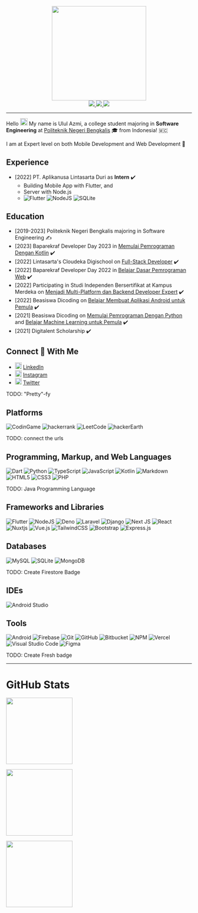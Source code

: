 <div align="center">
  <img width="256em" src="https://external-content.duckduckgo.com/iu/?u=https%3A%2F%2Fraw.githubusercontent.com%2Flhl%2Fpusheen-stickers%2Fmaster%2Fgif%2Fpusheen%2F144884865685780.gif&f=1&nofb=1">
</div>
<div align="center">
  <a href="https://www.linkedin.com/in/ulul-azmi-03a809215/">
    <img src="https://img.shields.io/badge/linkedin-%230077B5.svg?style=for-the-badge&logo=linkedin&logoColor=white">
  </a>
  <a href="https://www.instagram.com/ulul_azmi__144/">
    <img src="https://img.shields.io/badge/ulul_azmi__144-%23E4405F.svg?style=for-the-badge&logo=Instagram&logoColor=white">
  </a>
  <a href="https://twitter.com/ululazmi41/">
    <img src="https://img.shields.io/badge/Twitter-%231DA1F2.svg?style=for-the-badge&logo=Twitter&logoColor=white">
  </a>
</div>

---

Hello <img src="https://camo.githubusercontent.com/e8e7b06ecf583bc040eb60e44eb5b8e0ecc5421320a92929ce21522dbc34c891/68747470733a2f2f6d656469612e67697068792e636f6d2f6d656469612f6876524a434c467a6361737252346961377a2f67697068792e676966" width="20px"> My name is Ulul Azmi, a college student majoring in **Software Engineering** at [Politeknik Negeri Bengkalis](https://www.official.polbeng.ac.id) 🎓 from Indonesia! 🇲🇨

I am at Expert level on both Mobile Development and Web Development 🥳

## Experience

- [2022] PT. Aplikanusa Lintasarta Duri as **Intern** ✔️
  - Building Mobile App with Flutter, and
  - Server with Node.js
  - ![Flutter](https://img.shields.io/badge/Flutter-%2302569B.svg?style=for-the-badge&logo=Flutter&logoColor=white)
![NodeJS](https://img.shields.io/badge/node.js-6DA55F?style=for-the-badge&logo=node.js&logoColor=white)
![SQLite](https://img.shields.io/badge/sqlite-%2307405e.svg?style=for-the-badge&logo=sqlite&logoColor=white)

## Education
- [2019-2023] Politeknik Negeri Bengkalis majoring in Software Engineering ✍️
- [2023] Baparekraf Developer Day 2023 in [Memulai Pemrograman Dengan Kotlin](https://www.dicoding.com/academies/80) ✔️
- [2022] Lintasarta's Cloudeka Digischool on [Full-Stack Developer](https://www.cloudeka.id/lintasartadigischool/2022) ✔️
- [2022] Baparekraf Developer Day 2022 in [Belajar Dasar Pemrograman Web]([https://www.dicoding.com/academies/80](https://www.dicoding.com/academies/123)) ✔️
- [2022] Participating in Studi Independen Bersertifikat at Kampus Merdeka on [Menjadi Multi-Platform dan Backend Developer Expert](https://kampusmerdeka.kemdikbud.go.id/activity/active/detail/2014683) ✔️
- [2022] Beasiswa Dicoding on [Belajar Membuat Aplikasi Android untuk Pemula](https://www.dicoding.com/academies/51) ✔️
- [2021] Beasiswa Dicoding on [Memulai Pemrograman Dengan Python](https://www.dicoding.com/academies/86) and [Belajar Machine Learning untuk Pemula](https://www.dicoding.com/academies/184) ✔️
- [2021] Digitalent Scholarship ✔️

## Connect 🤝 With Me
- [<img width="18em" src="https://github.com/ululazmi41/learning-markdown/blob/main/In-Blue-14@2x.png?raw=true"/>](https://www.linkedin.com/in/ulul-azmi-03a809215/) [LinkedIn](https://www.linkedin.com/in/ulul-azmi-03a809215/)
- [<img width="18em" src="https://external-content.duckduckgo.com/ip3/www.instagram.com.ico"/>](https://www.instagram.com/ulul_azmi__144/) [Instagram](https://www.instagram.com/ulul_azmi__144/)
- [<img width="18em" src="https://external-content.duckduckgo.com/iu/?u=https%3A%2F%2Flogos-world.net%2Fwp-content%2Fuploads%2F2020%2F04%2FTwitter-Logo.png&f=1&nofb=1&ipt=159e78b4db354bcdd9be753826a5d2739d7c0fee0bc85928e26cebcad07a05f8&ipo=images">](https://twitter.com/ululazmi41/) [Twitter](https://twitter.com/ululazmi41/)

TODO: "Pretty"-fy

## Platforms
![CodinGame](https://img.shields.io/badge/codingame-%23F2BB13.svg?&style=for-the-badge&logo=codingame&logoColor=black)
![hackerrank](https://img.shields.io/badge/-Hackerrank-2EC866?style=for-the-badge&logo=HackerRank&logoColor=white)
![LeetCode](https://img.shields.io/badge/LeetCode-000000?style=for-the-badge&logo=LeetCode&logoColor=#d16c06)
![hackerEarth](https://img.shields.io/badge/HackerEarth-%232C3454.svg?&style=for-the-badge&logo=HackerEarth&logoColor=Blue)

TODO: connect the urls

## Programming, Markup, and Web Languages
![Dart](https://img.shields.io/badge/dart-%230175C2.svg?style=for-the-badge&logo=dart&logoColor=white)
![Python](https://img.shields.io/badge/python-3670A0?style=for-the-badge&logo=python&logoColor=ffdd54)
![TypeScript](https://img.shields.io/badge/typescript-%23007ACC.svg?style=for-the-badge&logo=typescript&logoColor=white)
![JavaScript](https://img.shields.io/badge/javascript-%23323330.svg?style=for-the-badge&logo=javascript&logoColor=%23F7DF1E)
![Kotlin](https://img.shields.io/badge/Kotlin-0095D5?&style=for-the-badge&logo=kotlin&logoColor=white)
![Markdown](https://img.shields.io/badge/markdown-%23000000.svg?style=for-the-badge&logo=markdown&logoColor=white)
![HTML5](https://img.shields.io/badge/html5-%23E34F26.svg?style=for-the-badge&logo=html5&logoColor=white)
![CSS3](https://img.shields.io/badge/css3-%231572B6.svg?style=for-the-badge&logo=css3&logoColor=white)
![PHP](https://img.shields.io/badge/php-%23777BB4.svg?style=for-the-badge&logo=php&logoColor=white)

TODO: Java Programming Language

## Frameworks and Libraries
![Flutter](https://img.shields.io/badge/Flutter-%2302569B.svg?style=for-the-badge&logo=Flutter&logoColor=white)
![NodeJS](https://img.shields.io/badge/node.js-6DA55F?style=for-the-badge&logo=node.js&logoColor=white)
![Deno](https://img.shields.io/badge/Deno-464647?style=for-the-badge&logo=deno&logoColor=white)
![Laravel](https://img.shields.io/badge/laravel-%23FF2D20.svg?style=for-the-badge&logo=laravel&logoColor=white)
![Django](https://img.shields.io/badge/django-%23092E20.svg?style=for-the-badge&logo=django&logoColor=white)
![Next JS](https://img.shields.io/badge/Next-black?style=for-the-badge&logo=next.js&logoColor=white)
![React](https://img.shields.io/badge/react-%2320232a.svg?style=for-the-badge&logo=react&logoColor=%2361DAFB)
![Nuxtjs](https://img.shields.io/badge/Nuxt-002E3B?style=for-the-badge&logo=nuxtdotjs&logoColor=#00DC82)
![Vue.js](https://img.shields.io/badge/vuejs-%2335495e.svg?style=for-the-badge&logo=vuedotjs&logoColor=%234FC08D)
![TailwindCSS](https://img.shields.io/badge/tailwindcss-%2338B2AC.svg?style=for-the-badge&logo=tailwind-css&logoColor=white)
![Bootstrap](https://img.shields.io/badge/bootstrap-%23563D7C.svg?style=for-the-badge&logo=bootstrap&logoColor=white)
![Express.js](https://img.shields.io/badge/express.js-%23404d59.svg?style=for-the-badge&logo=express&logoColor=%2361DAFB)

## Databases
![MySQL](https://img.shields.io/badge/mysql-%2300f.svg?style=for-the-badge&logo=mysql&logoColor=white)
![SQLite](https://img.shields.io/badge/sqlite-%2307405e.svg?style=for-the-badge&logo=sqlite&logoColor=white)
![MongoDB](https://img.shields.io/badge/MongoDB-%234ea94b.svg?style=for-the-badge&logo=mongodb&logoColor=white)

TODO: Create Firestore Badge

## IDEs
![Android Studio](https://img.shields.io/badge/Android_Studio-3DDC84?style=for-the-badge&logo=android-studio&logoColor=white)

## Tools
![Android](https://img.shields.io/badge/Android-3DDC84?style=for-the-badge&logo=android&logoColor=white)
![Firebase](https://img.shields.io/badge/Firebase-039BE5?style=for-the-badge&logo=Firebase&logoColor=white)
![Git](https://img.shields.io/badge/git-%23F05033.svg?style=for-the-badge&logo=git&logoColor=white)
![GitHub](https://img.shields.io/badge/github-%23121011.svg?style=for-the-badge&logo=github&logoColor=white)
![Bitbucket](https://img.shields.io/badge/bitbucket-%230047B3.svg?style=for-the-badge&logo=bitbucket&logoColor=white) 
![NPM](https://img.shields.io/badge/NPM-%23000000.svg?style=for-the-badge&logo=npm&logoColor=white)
![Vercel](https://img.shields.io/badge/vercel-%23000000.svg?style=for-the-badge&logo=vercel&logoColor=white)
![Visual Studio Code](https://img.shields.io/badge/Visual%20Studio%20Code-0078d7.svg?style=for-the-badge&logo=visual-studio-code&logoColor=white)
![Figma](https://img.shields.io/badge/Figma-F24E1E?style=for-the-badge&logo=figma&logoColor=white)

TODO: Create Fresh badge

---

# GitHub Stats
<p align="left">
  <img height="180em" src="https://github-profile-summary-cards.vercel.app/api/cards/profile-details?username=ululazmi41&theme=github"/>
</p>

<img height="180em" src="https://github-readme-stats.vercel.app/api/top-langs/?username=ululazmi41&layout=compact&theme=github"/>

<p align="left">
  <img height="180em" src="https://github-readme-stats.vercel.app/api?username=ululazmi41&show_icons=true&include_all_commits=true&count_private=true&theme=github"/>
</p>
